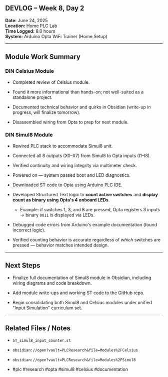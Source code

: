 ## DEVLOG – Week 8, Day 2

**Date:** June 24, 2025  
**Location:** Home PLC Lab  
**Time Logged:** 8.0 hours  
**System:** Arduino Opta WiFi Trainer (Home Setup)

---

## Module Work Summary

### DIN Celsius Module

- Completed review of Celsius module.
    
- Found it more informational than hands-on; not well-suited as a standalone project.
    
- Documented technical behavior and quirks in Obsidian (write-up in progress, will finalize tomorrow).
    
- Disassembled wiring from Opta to prep for next module.
    

### DIN Simul8 Module

- Rewired PLC stack to accommodate Simul8 unit.
    
- Connected all 8 outputs (X0–X7) from Simul8 to Opta inputs (I1–I8).
    
- Verified continuity and wiring integrity via multimeter check.
    
- Powered on — system passed boot and LED diagnostics.
    
- Downloaded ST code to Opta using Arduino PLC IDE.
    
- Developed Structured Text logic to **count active switches** and **display count as binary using Opta's 4 onboard LEDs**.
    
    - Example: if switches 1, 3, and 8 are pressed, Opta registers 3 inputs → binary `0011` is displayed via LEDs.
        
- Debugged code errors from Arduino's example documentation (found incorrect logic).
    
- Verified counting behavior is accurate regardless of _which_ switches are pressed — behavior matches intended design.
    

---

## Next Steps

- Finalize full documentation of Simul8 module in Obsidian, including wiring diagrams and code breakdown.
    
- Add module write-ups and working ST code to the GitHub repo.
    
- Begin consolidating both Simul8 and Celsius modules under unified "Input Simulation" curriculum set.
    

---

## Related Files / Notes

- `ST_simul8_input_counter.st`
    
- `obsidian://open?vault=PLCResearch&file=Modules%2FCelsius`
    
- `obsidian://open?vault=PLCResearch&file=Modules%2FSimul8`
    
- #plc #research #opta #simul8 #celsius #documentation